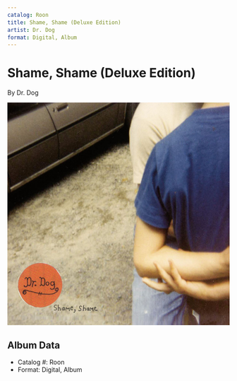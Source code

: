 ```yaml
---
catalog: Roon
title: Shame, Shame (Deluxe Edition)
artist: Dr. Dog
format: Digital, Album
---
```


# Shame, Shame (Deluxe Edition)

By Dr. Dog

![](../../assets/albumcovers/Dr_Dog-Shame__Shame_Deluxe_Edition.png)

## Album Data

- Catalog #: Roon
- Format: Digital, Album

